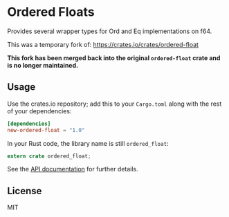 # Ordered Floats

Provides several wrapper types for Ord and Eq implementations on f64.

This was a temporary fork of: https://crates.io/crates/ordered-float

**This fork has been merged back into the original `ordered-float` crate and
is no longer maintained.**

## Usage

Use the crates.io repository; add this to your `Cargo.toml` along
with the rest of your dependencies:

```toml
[dependencies]
new-ordered-float = "1.0"
```

In your Rust code, the library name is still `ordered_float`:

```rust
extern crate ordered_float;
```

See the [API documentation](https://docs.rs/new-ordered-float) for further details.

## License

MIT
